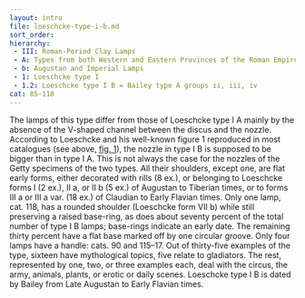 ```yaml
---
layout: intro
file: loeschcke-type-i-b.md
sort_order:
hierarchy:
 - III: Roman-Period Clay Lamps
 - A: Types from both Western and Eastern Provinces of the Roman Empire
 - b: Augustan and Imperial Lamps
 - 1: Loeschcke type I
 - 1.2: Loeschcke type I B = Bailey type A groups ii, iii, iv
cat: 85-118
---
```


The lamps of this type differ from those of Loeschcke type I A mainly by the absence of the V-shaped channel between the discus and the nozzle. According to Loeschcke and his well-known figure 1 reproduced in most catalogues (see above, [fig. 1](fig.-1)), the nozzle in type I B is supposed to be bigger than in type I A. This is not always the case for the nozzles of the Getty specimens of the two types. All their shoulders, except one, are flat early forms, either decorated with rills (8 ex.), or belonging to Loeschcke forms I (2 ex.), II a, or II b (5 ex.) of Augustan to Tiberian times, or to forms III a or III a var. (18 ex.) of Claudian to Early Flavian times. Only one lamp, cat. 118, has a rounded shoulder (Loeschcke form VII b) while still preserving a raised base-ring, as does about seventy percent of the total number of type I B lamps; base-rings indicate an early date. The remaining thirty percent have a flat base marked off by one circular groove. Only four lamps have a handle: cats. 90 and 115–17. Out of thirty-five examples of the type, sixteen have mythological topics, five relate to gladiators. The rest, represented by one, two, or three examples each, deal with the circus, the army, animals, plants, or erotic or daily scenes. Loeschcke type I B is dated by Bailey from Late Augustan to Early Flavian times.
